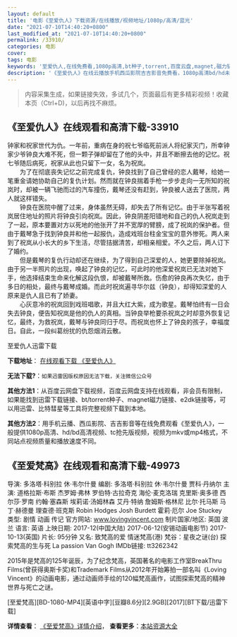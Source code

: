 ```yaml
---
layout: default
title: '电影《至爱仇人》下载资源/在线播放/视频地址/1080p/高清/蓝光'
date: "2021-07-10T14:40:20+0800"
last_modified_at: "2021-07-10T14:40:20+0800"
permalink: /33910/
categories: 电影
cover:
tags: 电影
keywords: '至爱仇人,在线免费看,1080p高清,bt种子,torrent,百度云盘,magnet,磁力链,迅雷下载资源'
description: '《至爱仇人》在线云播放手机西瓜影院吉吉影音免费看，1080p高清bd/hd未删减完整版和tc抢先枪版，mkv/mp4格式，附带bt/torrent种子、magnet/磁力链、百度云盘、网盘资源迅雷下载链接'
---
```


>内容采集生成，如果链接失效，多试几个，页面最后有更多精彩视频！收藏本页（Ctrl+D)，以后再找不麻烦。


## 《至爱仇人》在线观看和高清下载-33910

钟家和祝家世代为仇。一年前，重病在身的祝七爷临死前派人将纪家灭门，所幸钟家少爷钟良大难不死，但一颗子弹却留在了他的头中，并且不断擦去他的记忆。祝七爷随后病死，祝家从此也只留下一女，名为祝岚。<br />　　为了在彻底丧失记忆之前完成复仇，钟良找到了自己曾经的恋人戴琴，给她一笔重金请她协助自己的复仇计划。然而就在钟良揣着手枪一步步走向一无所知的祝岚时，却被一辆飞驰而过的汽车撞伤，戴琴还没有赶到，钟良被人送去了医院，两人就这样错失。<br />　　钟良在医院中醒了过来，身体虽然无碍，却失去了所有记忆。由于半张写着祝岚居住地址的照片将钟良引向祝岚。因此，钟良阴差阳错地和自己的仇人祝岚走到了一起，原本要置对方以死地的他张开了并不宽厚的臂膀，成了祝岚的保护者。但由于戴琴急于找到钟良并和他一起报仇，造成戏班台柱金宝宝的意外惨死。两人来到了祝岚从小长大的乡下生活，尽管拮据清苦，却相亲相爱。不久之后，两人订下了婚约。<br />　　但是戴琴的复仇行动却还在继续，为了得到自己深爱的人，她更要除掉祝岚。由于另一半照片的出现，唤起了钟良的记忆，可此时的他深爱祝岚已无法对她下手，他选择结束生命来化解这段仇恨，却被戴琴所救。伤愈的钟良再次失忆，由于多日的相处，最终与戴琴成婚。而此时祝岚遍寻华尔兹（钟良），却得知深爱的人原来是仇人且已有了娇妻。<br />　　心灰意冷的祝岚回到戏班唱歌，并且大红大紫，成为歌星。戴琴怕终有一日会失去钟良，便告知祝岚是他的仇人的真相。当钟良举枪要杀祝岚之时却意外恢复记忆，最终，为救祝岚，戴琴与钟良同归于尽。而祝岚也怀上了钟良的孩子，幸福度日。自此，一段纠葛纷扰的仇怨烟消云散。


至爱仇人迅雷下载

**下载地址**： [在线观看下载 《至爱仇人》](https://www.993dy.com//vod-detail-id-14980.html) 


**无法下载?**：`如果迅雷因版权原因无法下载，关注微信公众号 `

**其他方法1**：从百度云网盘下载视频，百度云网盘支持在线观看，非会员有限制，如果能找到迅雷下载链接、bt/torrent种子、magnet磁力链接、e2dk链接等，可以用迅雷、比特彗星等工具将完整视频下载到本地。

**其他方法2**：用手机云播、西瓜影院、吉吉影音等在线免费观看《至爱仇人》，一般提供1080p高清、hd/bd高清视频、tc抢先版视频，视频为mkv或mp4格式，不同站点视频质量和播放速度不同。


## 《至爱梵高》在线观看和高清下载-49973

导演: 多洛塔·科别拉 休·韦尔什曼 编剧: 多洛塔·科别拉 休·韦尔什曼 贾科·丹纳尔 主演: 道格拉斯·布斯 杰罗姆·弗林 罗伯特·古拉奇克 海伦·麦克洛瑞 克里斯·奥多德 西尔莎·罗南 约翰·塞森斯 埃莉诺·汤姆林森 艾丹·特纳 詹姆斯·格林尼 比尔·托马斯 马丁·赫德曼 理查德·班克斯 Robin Hodges Josh Burdett 霍莉·厄尔 Joe Stuckey 类型: 剧情 动画 传记 官方网站: www.lovingvincent.com 制片国家/地区: 英国 波兰 语言: 英语 上映日期: 2017-12(中国大陆) 2017-06-12(安锡动画电影节) 2017-10-13(英国) 片长: 95分钟 又名: 致梵高的爱 情迷梵高(港) 梵谷：星夜之谜(台) 探索梵高的生与死 La passion Van Gogh IMDb链接: tt3262342

2015年是梵高的125年诞辰，为了纪念梵高，英国著名的电影工作室BreakThru Films(曾获得奥斯卡奖)和Trademark Films从2012年开始筹拍一部名叫《Loving Vincent》的动画电影，通过动画师手绘的120幅梵高画作，试图探索梵高的精神世界与死亡之谜。


[至爱梵高][BD-1080-MP4][英语中字][豆瓣8.6分][2.9GB][2017][BT下载/迅雷下载]

**详情查看**： [《至爱梵高》详情介绍](/movie/49973/)， **查看更多**：[本站资源大全](/movie/t/all/)

